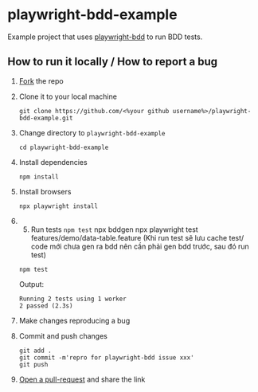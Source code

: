# playwright-bdd-example

Example project that uses [playwright-bdd](https://github.com/vitalets/playwright-bdd) to run BDD tests.

## How to run it locally / How to report a bug

1. [Fork](https://github.com/vitalets/playwright-bdd-example/fork) the repo
2. Clone it to your local machine
   ```
   git clone https://github.com/<%your github username%>/playwright-bdd-example.git
   ```

2. Change directory to `playwright-bdd-example`
   ```
   cd playwright-bdd-example
   ```

3. Install dependencies
   ```
   npm install
   ```

4. Install browsers
   ```
   npx playwright install
   ```

5. 5. Run tests ``` npm test ``` npx bddgen npx playwright test features/demo/data-table.feature (Khi run test sẽ lưu cache test/ code mới chưa gen ra bdd nên cần phải gen bdd trước, sau đó run test)
   ```
   npm test
   ```
   Output:
   ```
   Running 2 tests using 1 worker
   2 passed (2.3s)
   ```

6. Make changes reproducing a bug

7. Commit and push changes
   ```
   git add .
   git commit -m'repro for playwright-bdd issue xxx'
   git push
   ```
8. [Open a pull-request](https://github.com/vitalets/playwright-bdd-example/pulls) and share the link
